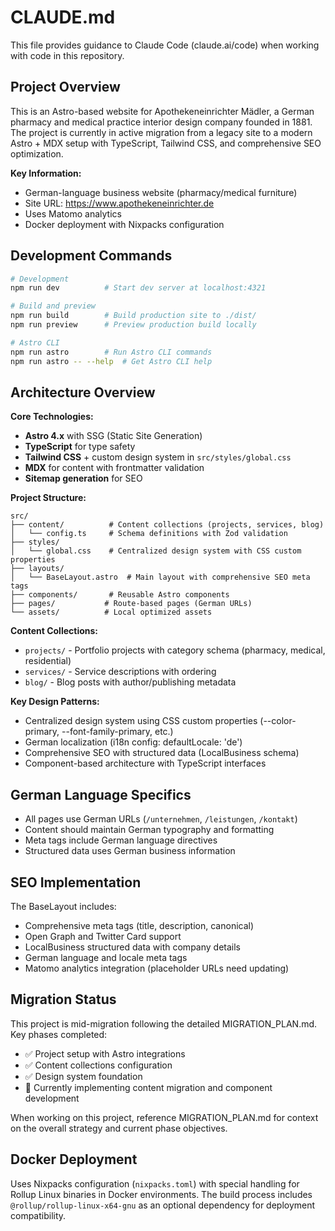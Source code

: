 # CLAUDE.md

This file provides guidance to Claude Code (claude.ai/code) when working with code in this repository.

## Project Overview

This is an Astro-based website for Apothekeneinrichter Mädler, a German pharmacy and medical practice interior design company founded in 1881. The project is currently in active migration from a legacy site to a modern Astro + MDX setup with TypeScript, Tailwind CSS, and comprehensive SEO optimization.

**Key Information:**
- German-language business website (pharmacy/medical furniture)
- Site URL: https://www.apothekeneinrichter.de
- Uses Matomo analytics
- Docker deployment with Nixpacks configuration

## Development Commands

```bash
# Development
npm run dev          # Start dev server at localhost:4321

# Build and preview
npm run build        # Build production site to ./dist/
npm run preview      # Preview production build locally

# Astro CLI
npm run astro        # Run Astro CLI commands
npm run astro -- --help  # Get Astro CLI help
```

## Architecture Overview

**Core Technologies:**
- **Astro 4.x** with SSG (Static Site Generation)
- **TypeScript** for type safety
- **Tailwind CSS** + custom design system in `src/styles/global.css`
- **MDX** for content with frontmatter validation
- **Sitemap generation** for SEO

**Project Structure:**
```
src/
├── content/          # Content collections (projects, services, blog)
│   └── config.ts     # Schema definitions with Zod validation
├── styles/
│   └── global.css    # Centralized design system with CSS custom properties
├── layouts/
│   └── BaseLayout.astro  # Main layout with comprehensive SEO meta tags
├── components/       # Reusable Astro components
├── pages/           # Route-based pages (German URLs)
└── assets/          # Local optimized assets
```

**Content Collections:**
- `projects/` - Portfolio projects with category schema (pharmacy, medical, residential)
- `services/` - Service descriptions with ordering
- `blog/` - Blog posts with author/publishing metadata

**Key Design Patterns:**
- Centralized design system using CSS custom properties (--color-primary, --font-family-primary, etc.)
- German localization (i18n config: defaultLocale: 'de')
- Comprehensive SEO with structured data (LocalBusiness schema)
- Component-based architecture with TypeScript interfaces

## German Language Specifics

- All pages use German URLs (`/unternehmen`, `/leistungen`, `/kontakt`)
- Content should maintain German typography and formatting
- Meta tags include German language directives
- Structured data uses German business information

## SEO Implementation

The BaseLayout includes:
- Comprehensive meta tags (title, description, canonical)
- Open Graph and Twitter Card support
- LocalBusiness structured data with company details
- German language and locale meta tags
- Matomo analytics integration (placeholder URLs need updating)

## Migration Status

This project is mid-migration following the detailed MIGRATION_PLAN.md. Key phases completed:
- ✅ Project setup with Astro integrations
- ✅ Content collections configuration
- ✅ Design system foundation
- 🔄 Currently implementing content migration and component development

When working on this project, reference MIGRATION_PLAN.md for context on the overall strategy and current phase objectives.

## Docker Deployment

Uses Nixpacks configuration (`nixpacks.toml`) with special handling for Rollup Linux binaries in Docker environments. The build process includes `@rollup/rollup-linux-x64-gnu` as an optional dependency for deployment compatibility.